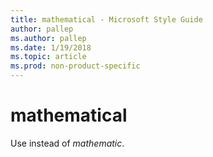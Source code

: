 ```yaml
---
title: mathematical - Microsoft Style Guide
author: pallep
ms.author: pallep
ms.date: 1/19/2018
ms.topic: article
ms.prod: non-product-specific
---
```


# mathematical

Use instead of *mathematic*.
